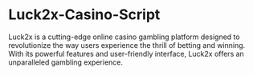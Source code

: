 # Luck2x-Casino-Script
Luck2x is a cutting-edge online casino gambling platform designed to revolutionize the way users experience the thrill of betting and winning. With its powerful features and user-friendly interface, Luck2x offers an unparalleled gambling experience.
